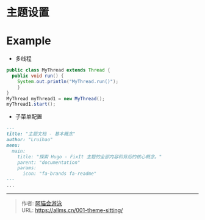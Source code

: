# 主题设置


# Example

- 多线程

```java
public class MyThread extends Thread { 
  public void run() { 
    System.out.println("MyThread.run()");
    }
}
MyThread myThread1 = new MyThread(); 
myThread1.start();
```

- 子菜单配置

```markdown
---
title: "主题文档 - 基本概念"
author: "Lruihao"
menu:
  main:
    title: "探索 Hugo - FixIt 主题的全部内容和背后的核心概念。"
    parent: "documentation"
    params:
      icon: "fa-brands fa-readme"
---
...
```



---

> 作者: [阿猫会游泳](https://allms.cn/about)  
> URL: https://allms.cn/001-theme-sitting/  

